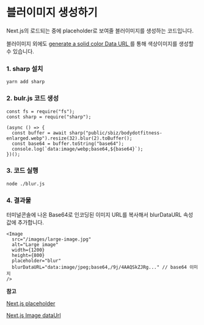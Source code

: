 # 블러이미지 생성하기

Next.js의 로드되는 중에 placeholder로 보여줄 블러이미지를 생성하는 코드입니다.

블러이미지 외에도 [generate a solid color Data URL ](https://png-pixel.com/) 를 통해 색상이미지를 생성할 수 있습니다.

### 1. sharp 설치

`yarn add sharp`

### 2. bulr.js 코드 생성

```
const fs = require("fs");
const sharp = require("sharp");

(async () => {
  const buffer = await sharp("public/sbiz/bodydotfitness-enlarged.webp").resize(32).blur(2).toBuffer();
  const base64 = buffer.toString("base64");
  console.log(`data:image/webp;base64,${base64}`);
})();
```

### 3. 코드 실행

`node ./blur.js`

### 4. 결과물

터미널콘솔에 나온 Base64로 인코딩된 이미지 URL를 복사해서 blurDataURL 속성 값에 추가합니다.

```
<Image
  src="/images/large-image.jpg"
  alt="Large image"
  width={1200}
  height={800}
  placeholder="blur"
  blurDataURL="data:image/jpeg;base64,/9j/4AAQSkZJRg..." // base64 이미지
/>
```

**참고**

[Next.js placeholder](https://nextjs.org/docs/app/api-reference/components/image#placeholder)

[Next.js Image dataUrl](https://nextjs.org/docs/app/api-reference/components/image#blurdataurl)
